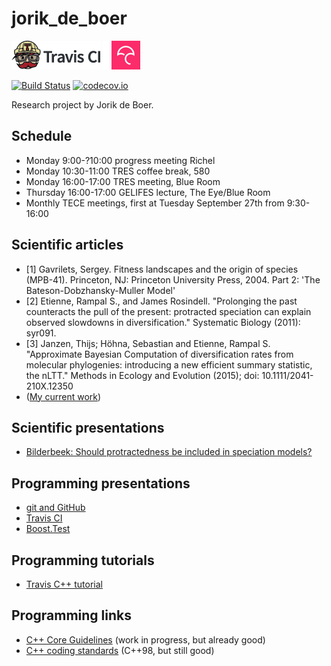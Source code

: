 # jorik_de_boer

[![Travis CI logo](TravisCI.png)](https://travis-ci.org)
![Whitespace](Whitespace.png)
[![Codecov logo](Codecov.png)](https://www.codecov.io)

[![Build Status](https://travis-ci.org/JorikdeBoer/jorik_de_boer.svg?branch=master)](https://travis-ci.org/JorikdeBoer/jorik_de_boer)
[![codecov.io](https://codecov.io/github/JorikdeBoer/jorik_de_boer/coverage.svg?branch=master)](https://codecov.io/github/JorikdeBoer/jorik_de_boer?branch=master)

Research project by Jorik de Boer.

## Schedule

 * Monday 9:00-?10:00 progress meeting Richel
 * Monday 10:30-11:00 TRES coffee break, 580
 * Monday 16:00-17:00 TRES meeting, Blue Room
 * Thursday 16:00-17:00 GELIFES lecture, The Eye/Blue Room
 * Monthly TECE meetings, first at Tuesday September 27th from 9:30-16:00

## Scientific articles 

 * [1] Gavrilets, Sergey. Fitness landscapes and the origin of species (MPB-41). Princeton, NJ: Princeton University Press, 2004. Part 2: 'The Bateson-Dobzhansky-Muller Model'
 * [2] Etienne, Rampal S., and James Rosindell. "Prolonging the past counteracts the pull of the present: protracted speciation can explain observed slowdowns in diversification." Systematic Biology (2011): syr091.
 * [3] Janzen, Thijs; Höhna, Sebastian and Etienne, Rampal S. "Approximate Bayesian Computation of diversification
rates from molecular phylogenies: introducing a new efficient summary statistic, the nLTT." Methods in Ecology and Evolution
(2015); doi: 10.1111/2041-210X.12350
 * ([My current work](https://github.com/richelbilderbeek/Cer2016/blob/master/doc/Cer2016.pdf))

## Scientific presentations

 * [Bilderbeek: Should protractedness be included in speciation models?](https://github.com/richelbilderbeek/Science/blob/master/Bilderbeek20151123TresMeeting/20151123TresMeeting.pdf)

## Programming presentations

 * [git and GitHub](https://github.com/richelbilderbeek/CppPresentations/blob/master/Git.pdf)
 * [Travis CI](https://github.com/richelbilderbeek/CppPresentations/blob/master/Travis.pdf)
 * [Boost.Test](https://github.com/richelbilderbeek/CppPresentations/blob/master/BoostTest.pdf)

## Programming tutorials

 * [Travis C++ tutorial](https://github.com/richelbilderbeek/travis_cpp_tutorial/blob/master/travis_cpp_tutorial.pdf)

## Programming links

 * [C++ Core Guidelines](https://github.com/isocpp/CppCoreGuidelines) (work in progress, but already good)
 * [C++ coding standards](http://www.gotw.ca/publications/c++cs.htm) (C++98, but still good)
